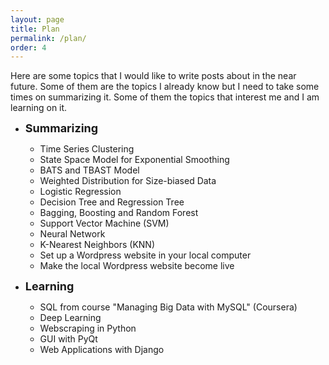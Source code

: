 ```yaml
---
layout: page
title: Plan
permalink: /plan/
order: 4
---
```

Here are some topics that I would like to write posts about in the near future. Some of them are the topics I already know but I need to take some times on summarizing it. Some of them the topics that interest me and I am learning on it.

* **<font size="4">Summarizing</font>** <br />
  * Time Series Clustering
  * State Space Model for Exponential Smoothing
  * BATS and TBAST Model
  * Weighted Distribution for Size-biased Data
  * Logistic Regression
  * Decision Tree and Regression Tree
  * Bagging, Boosting and Random Forest
  * Support Vector Machine (SVM)
  * Neural Network
  * K-Nearest Neighbors (KNN)
  * Set up a Wordpress website in your local computer
  * Make the local Wordpress website become live

* **<font size="4">Learning</font>** <br />

  * SQL from course "Managing Big Data with MySQL" (Coursera)
  * Deep Learning
  * Webscraping in Python
  * GUI with PyQt
  * Web Applications with Django

